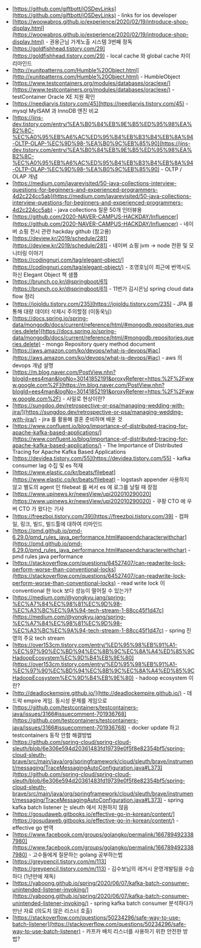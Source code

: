 * [https://github.com/giftbott/iOSDevLinks](https://github.com/giftbott/iOSDevLinks) - links for ios developer
* [https://woowabros.github.io/experience/2020/02/19/introduce-shop-display.html](https://woowabros.github.io/experience/2020/02/19/introduce-shop-display.html) - 권용근님 가게노출 시스템 3번째 정독
* [https://goldfishhead.tistory.com/29](https://goldfishhead.tistory.com/29) - local cache 와 global cache 차이 리마인드
* [http://xunitpatterns.com/Humble%20Object.html](http://xunitpatterns.com/Humble%20Object.html) - HumbleObject 
* [https://www.testcontainers.org/modules/databases/oraclexe/](https://www.testcontainers.org/modules/databases/oraclexe/) - testContainer Oracle XE 지원 확인
* [https://needjarvis.tistory.com/45](https://needjarvis.tistory.com/45) - mysql MyISAM 과 InnoDB 엔진 비교
* [https://jins-dev.tistory.com/entry/%EA%B0%84%EB%9E%B5%ED%95%98%EA%B2%8C-%EC%A0%95%EB%A6%AC%ED%95%B4%EB%B3%B4%EB%8A%94-OLTP-OLAP-%EC%9D%98-%EA%B0%9C%EB%85%90](https://jins-dev.tistory.com/entry/%EA%B0%84%EB%9E%B5%ED%95%98%EA%B2%8C-%EC%A0%95%EB%A6%AC%ED%95%B4%EB%B3%B4%EB%8A%94-OLTP-OLAP-%EC%9D%98-%EA%B0%9C%EB%85%90) - OLTP / OLAP 개념
* [https://medium.com/javarevisited/50-java-collections-interview-questions-for-beginners-and-experienced-programmers-4d2c224cc5ab](https://medium.com/javarevisited/50-java-collections-interview-questions-for-beginners-and-experienced-programmers-4d2c224cc5ab) - java collections 질문 50개 인터뷰용
* [https://github.com/2020-NAVER-CAMPUS-HACKDAY/Influencer](https://github.com/2020-NAVER-CAMPUS-HACKDAY/Influencer) - 네이버 쇼핑 전시 관련 hackday github (참고용)
* [https://deview.kr/2019/schedule/281](https://deview.kr/2019/schedule/281) - 네이버 쇼핑 jvm -> node 전환 및 모니터링 이야기
* [https://codingnuri.com/tag/elegant-object/](https://codingnuri.com/tag/elegant-object/) - 조영호님이 최근에 번역시도하신 Elegant Object 책 샘플
* [https://brunch.co.kr/@springboot/61](https://brunch.co.kr/@springboot/61) - 11번가 김시은님 spring cloud data flow 정리
* [https://jojoldu.tistory.com/235](https://jojoldu.tistory.com/235) - JPA 를 통해 대량 데이터 삭제시 주의할점 (이동욱님)
* [https://docs.spring.io/spring-data/mongodb/docs/current/reference/html/#mongodb.repositories.queries.delete](https://docs.spring.io/spring-data/mongodb/docs/current/reference/html/#mongodb.repositories.queries.delete) - mongo Repository query method document
* [https://aws.amazon.com/ko/devops/what-is-devops/#iac](https://aws.amazon.com/ko/devops/what-is-devops/#iac) - aws 의 devops 개념 설명
* [https://m.blog.naver.com/PostView.nhn?blogId=ees4man&logNo=30141852191&proxyReferer=https:%2F%2Fwww.google.com%2F](https://m.blog.naver.com/PostView.nhn?blogId=ees4man&logNo=30141852191&proxyReferer=https:%2F%2Fwww.google.com%2F) - 사일로 현상이란?
* [https://sungdoo.dev/retrospective-or-psa/managing-wedding-with-jira/](https://sungdoo.dev/retrospective-or-psa/managing-wedding-with-jira/) - jira 를 활용해 결혼 준비하며 배운 것
* [https://www.confluent.io/blog/importance-of-distributed-tracing-for-apache-kafka-based-applications/](https://www.confluent.io/blog/importance-of-distributed-tracing-for-apache-kafka-based-applications/) - The Importance of Distributed Tracing for Apache Kafka Based Applications
* [https://devidea.tistory.com/55](https://devidea.tistory.com/55) - kafka consumer lag 수집 및 es 적재
* [https://www.elastic.co/kr/beats/filebeat](https://www.elastic.co/kr/beats/filebeat) - logstash appender 사용하지 않고 별도의 agent 인 filebeat 를 써서 es 에 로그를 날릴 때 장점
* [https://www.upinews.kr/newsView/upi202010290020](https://www.upinews.kr/newsView/upi202010290020) - 쿠팡 CTO 에 우버 CTO 가 왔다는 기사
* [https://freezboi.tistory.com/39](https://freezboi.tistory.com/39) - 컴파일, 링크, 빌드, 빌드툴에 대하여 리마인드
* [https://pmd.github.io/pmd-6.29.0/pmd_rules_java_performance.html#appendcharacterwithchar](https://pmd.github.io/pmd-6.29.0/pmd_rules_java_performance.html#appendcharacterwithchar) - pmd rules java performance
* [https://stackoverflow.com/questions/64527407/can-readwrite-lock-perform-worse-than-conventional-locks](https://stackoverflow.com/questions/64527407/can-readwrite-lock-perform-worse-than-conventional-locks) - read write lock 이 conventional 한 lock 보다 성능이 떨어질 수 있는가?
* [https://medium.com/@yongkyu.jang/spring-%EC%A7%84%EC%98%81%EC%9D%98-%EC%A3%BC%EC%9A%94-tech-stream-1-88cc45f1d47c](https://medium.com/@yongkyu.jang/spring-%EC%A7%84%EC%98%81%EC%9D%98-%EC%A3%BC%EC%9A%94-tech-stream-1-88cc45f1d47c) - spring 진영의 주요 tech stream
* [https://over153cm.tistory.com/entry/%ED%95%98%EB%91%A1-%EC%97%90%EC%BD%94%EC%8B%9C%EC%8A%A4%ED%85%9CHadoopEcosystem%EC%9D%B4%EB%9E%80](https://over153cm.tistory.com/entry/%ED%95%98%EB%91%A1-%EC%97%90%EC%BD%94%EC%8B%9C%EC%8A%A4%ED%85%9CHadoopEcosystem%EC%9D%B4%EB%9E%80) - hadoop ecosystem 이란?
* [http://deadlockempire.github.io/](http://deadlockempire.github.io/) - 데드락 empire 게임. 동시성 문제를 게임으로
* [https://github.com/testcontainers/testcontainers-java/issues/3166#issuecomment-701936768](https://github.com/testcontainers/testcontainers-java/issues/3166#issuecomment-701936768) - docker update 하고 testcontainers 동작 안함 해결방법
* [https://github.com/spring-cloud/spring-cloud-sleuth/blob/6e306e594d20361483fd19739e0f5f8e82354bf5/spring-cloud-sleuth-brave/src/main/java/org/springframework/cloud/sleuth/brave/instrument/messaging/TraceMessagingAutoConfiguration.java#L373](https://github.com/spring-cloud/spring-cloud-sleuth/blob/6e306e594d20361483fd19739e0f5f8e82354bf5/spring-cloud-sleuth-brave/src/main/java/org/springframework/cloud/sleuth/brave/instrument/messaging/TraceMessagingAutoConfiguration.java#L373) - spring kafka batch listener 는 sleuth 에서 지원하지 않음
* [https://gosudaweb.gitbooks.io/effective-go-in-korean/content/](https://gosudaweb.gitbooks.io/effective-go-in-korean/content/) - effective go 번역
* [https://www.facebook.com/groups/golangko/permalink/1667894923387980](https://www.facebook.com/groups/golangko/permalink/1667894923387980) - 고수들에게 질문하는 golang 공부하는법
* [https://greypencil.tistory.com/m/113](https://greypencil.tistory.com/m/113) - 김수보님의 레거시 운영개발팀을 수습하다 (1년만에 재독)
* [https://yaboong.github.io/spring/2020/06/07/kafka-batch-consumer-unintended-listener-invoking/](https://yaboong.github.io/spring/2020/06/07/kafka-batch-consumer-unintended-listener-invoking/) - spring kafka batch consumer 분석하다가 만난 자료 (의도치 않은 리스너 호출)
* [https://stackoverflow.com/questions/50234296/safe-way-to-use-batch-listener](https://stackoverflow.com/questions/50234296/safe-way-to-use-batch-listener) - 카프카 배치 리스너를 사용하기 위한 안전한 방법?
